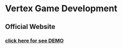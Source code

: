 # **Vertex** Game Development
## Official Website

### [click here for see DEMO](https://hooman-hadi.github.io/VertexGameDevelopment/src/)
